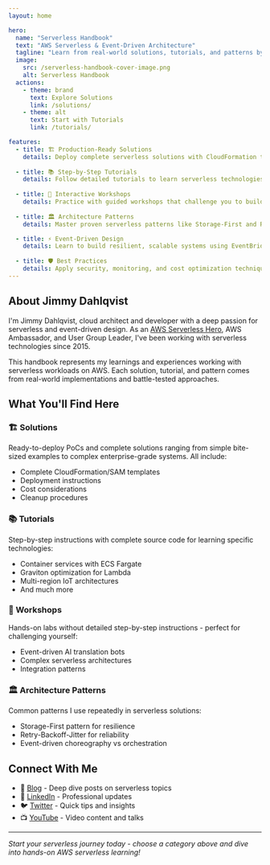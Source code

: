 ```yaml
---
layout: home

hero:
  name: "Serverless Handbook"
  text: "AWS Serverless & Event-Driven Architecture"
  tagline: "Learn from real-world solutions, tutorials, and patterns by Jimmy Dahlqvist - AWS Serverless Hero"
  image:
    src: /serverless-handbook-cover-image.png
    alt: Serverless Handbook
  actions:
    - theme: brand
      text: Explore Solutions
      link: /solutions/
    - theme: alt
      text: Start with Tutorials
      link: /tutorials/

features:
  - title: 🏗️ Production-Ready Solutions
    details: Deploy complete serverless solutions with CloudFormation templates, from authentication systems to AI-powered bots.
  
  - title: 📚 Step-by-Step Tutorials
    details: Follow detailed tutorials to learn serverless technologies hands-on, from Lambda functions to multi-region architectures.
  
  - title: 🔬 Interactive Workshops
    details: Practice with guided workshops that challenge you to build solutions with hints and detailed explanations.
  
  - title: 🏛️ Architecture Patterns
    details: Master proven serverless patterns like Storage-First and Retry-Backoff-Jitter with real implementations.

  - title: ⚡ Event-Driven Design
    details: Learn to build resilient, scalable systems using EventBridge, SQS, SNS, and other AWS messaging services.
  
  - title: 🛡️ Best Practices
    details: Apply security, monitoring, and cost optimization techniques learned from years of serverless experience.
---
```


## About Jimmy Dahlqvist

I'm Jimmy Dahlqvist, cloud architect and developer with a deep passion for serverless and event-driven design. As an [AWS Serverless Hero](https://aws.amazon.com/developer/community/heroes/jimmy-dahlqvist), AWS Ambassador, and User Group Leader, I've been working with serverless technologies since 2015.

This handbook represents my learnings and experiences working with serverless workloads on AWS. Each solution, tutorial, and pattern comes from real-world implementations and battle-tested approaches.

## What You'll Find Here

### 🏗️ Solutions
Ready-to-deploy PoCs and complete solutions ranging from simple bite-sized examples to complex enterprise-grade systems. All include:
- Complete CloudFormation/SAM templates
- Deployment instructions
- Cost considerations
- Cleanup procedures

### 📚 Tutorials  
Step-by-step instructions with complete source code for learning specific technologies:
- Container services with ECS Fargate
- Graviton optimization for Lambda
- Multi-region IoT architectures
- And much more

### 🔬 Workshops
Hands-on labs without detailed step-by-step instructions - perfect for challenging yourself:
- Event-driven AI translation bots
- Complex serverless architectures
- Integration patterns

### 🏛️ Architecture Patterns
Common patterns I use repeatedly in serverless solutions:
- Storage-First pattern for resilience
- Retry-Backoff-Jitter for reliability
- Event-driven choreography vs orchestration

## Connect With Me

- 📝 [Blog](https://jimmydqv.com) - Deep dive posts on serverless topics
- 💼 [LinkedIn](https://www.linkedin.com/in/dahlqvistjimmy/) - Professional updates
- 🐦 [Twitter](https://twitter.com/jimmydahlqvist) - Quick tips and insights  
- 📺 [YouTube](https://youtube.com/playlist?list=PLTNLZCwlGJtjZ_8TiJmLSEI5WXYWbXAo0) - Video content and talks

---

*Start your serverless journey today - choose a category above and dive into hands-on AWS serverless learning!*